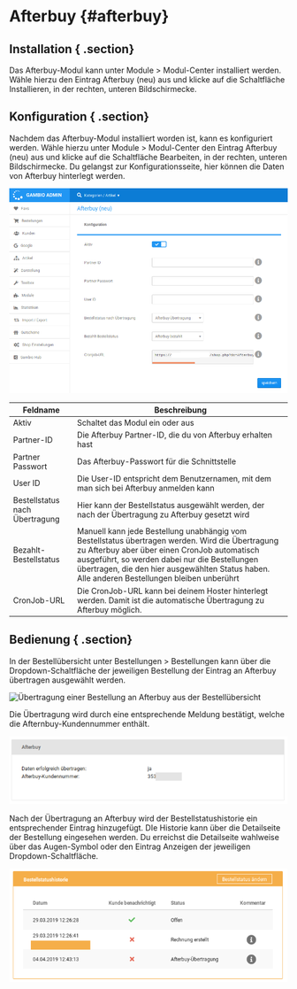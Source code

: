 # Afterbuy {#afterbuy}

## Installation { .section}

Das Afterbuy-Modul kann unter Module \> Modul-Center installiert werden. Wähle hierzu den Eintrag Afterbuy \(neu\) aus und klicke auf die Schaltfläche Installieren, in der rechten, unteren Bildschirmecke.

## Konfiguration { .section}

Nachdem das Afterbuy-Modul installiert worden ist, kann es konfiguriert werden. Wähle hierzu unter Module \> Modul-Center den Eintrag Afterbuy \(neu\) aus und klicke auf die Schaltfläche Bearbeiten, in der rechten, unteren Bildschirmecke. Du gelangst zur Konfigurationsseite, hier können die Daten von Afterbuy hinterlegt werden.

![](Bilder/afterbuy/afterbuy001.png "Die Konfigurationsseite des Afterbuy-Moduls")

|Feldname|Beschreibung|
|--------|------------|
|Aktiv|Schaltet das Modul ein oder aus|
|Partner-ID|Die Afterbuy Partner-ID, die du von Afterbuy erhalten hast|
|Partner Passwort|Das Afterbuy-Passwort für die Schnittstelle|
|User ID|Die User-ID entspricht dem Benutzernamen, mit dem man sich bei Afterbuy anmelden kann|
|Bestellstatus nach Übertragung|Hier kann der Bestellstatus ausgewählt werden, der nach der Übertragung zu Afterbuy gesetzt wird|
|Bezahlt-Bestellstatus|Manuell kann jede Bestellung unabhängig vom Bestellstatus übertragen werden. Wird die Übertragung zu Afterbuy aber über einen CronJob automatisch ausgeführt, so werden dabei nur die Bestellungen übertragen, die den hier ausgewählten Status haben. Alle anderen Bestellungen bleiben unberührt|
|CronJob-URL|Die CronJob-URL kann bei deinem Hoster hinterlegt werden. Damit ist die automatische Übertragung zu Afterbuy möglich.|

## Bedienung { .section}

In der Bestellübersicht unter Bestellungen \> Bestellungen kann über die Dropdown-Schaltfläche der jeweiligen Bestellung der Eintrag an Afterbuy übertragen ausgewählt werden.

![](Bilder/afterbuy/20190404_001.png "Übertragung einer Bestellung an Afterbuy aus der
        Bestellübersicht")

Die Übertragung wird durch eine entsprechende Meldung bestätigt, welche die Afternbuy-Kundennummer enthält.

![](Bilder/afterbuy/20190404_003.png "Meldung nach Übertragung der Bestellung zu Afterbuy")

Nach der Übertragung an Afterbuy wird der Bestellstatushistorie ein entsprechender Eintrag hinzugefügt. DIe Historie kann über die Detailseite der Bestellung eingesehen werden. Du erreichst die Detailseite wahlweise über das Augen-Symbol oder den Eintrag Anzeigen der jeweiligen Dropdown-Schaltfläche.

![](Bilder/afterbuy/20190404_005.png "Afterbuy-Eintrag in der Bestellstatushistorie")



